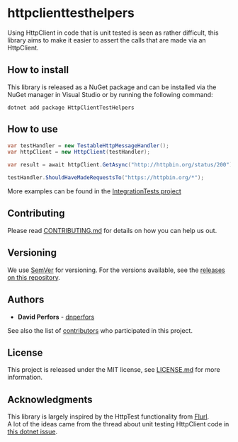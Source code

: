 # httpclienttesthelpers

Using HttpClient in code that is unit tested is seen as rather difficult, this library aims to make it easier to assert the calls that are made via an HttpClient.

## How to install

This library is released as a NuGet package and can be installed via the NuGet manager in Visual Studio or by running the following command:

```
dotnet add package HttpClientTestHelpers
```

## How to use

```c#
var testHandler = new TestableHttpMessageHandler();
var httpClient = new HttpClient(testHandler);

var result = await httpClient.GetAsync("http://httpbin.org/status/200");

testHandler.ShouldHaveMadeRequestsTo("https://httpbin.org/*");
```

More examples can be found in the [IntegrationTests project](https://github.com/dnperfors/httpclienttesthelpers/tree/master/test/HttpClientTestHelpers.IntegrationTests)

## Contributing

Please read [CONTRIBUTING.md](CONTRIBUTING.md) for details on how you can help us out.

## Versioning

We use [SemVer](http://semver.org/) for versioning. For the versions available, see the [releases on this repository](https://github.com/dnperfors/httpclienttesthelpers/releases).

## Authors

* **David Perfors** - [dnperfors](https://github.com/dnperfors)

See also the list of [contributors](https://github.com/dnperfors/httpclienttesthelpers/contributors) who participated in this project.

## License

This project is released under the MIT license, see [LICENSE.md](LICENSE.md) for more information.

## Acknowledgments

This library is largely inspired by the HttpTest functionality from [Flurl](https://flurl.dev).  
A lot of the ideas came from the thread about unit testing HttpClient code in [this dotnet issue](https://github.com/dotnet/runtime/issues/14535).
